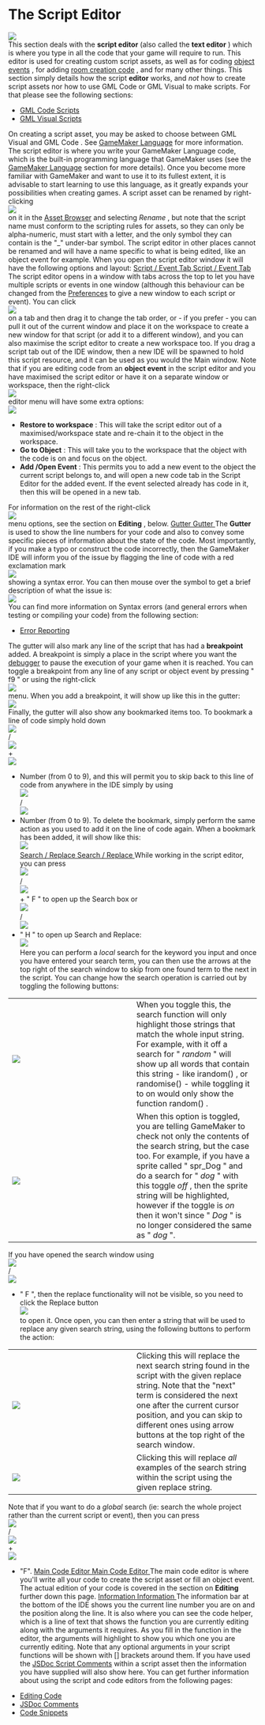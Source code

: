 # The Script Editor

  
![](https://gms.magecorn.com/Manual/assets/Images/Asset_Editors/Editor_Scripts.png)  
This section deals with the **script editor** (also called the **text
editor** ) which is where you type in all the code that your game will
require to run. This editor is used for creating custom script assets,
as well as for coding [object
events](Object_Properties/Object_Events) , for adding [room creation
code](Room_Properties/Room_Properties) , and for many other things.
This section simply details how the script **editor** works, and *not*
how to create script assets nor how to use GML Code or GML Visual to
make scripts. For that please see the following sections:

-   [GML Code
    Scripts](../GameMaker_Language/GML_Overview/Script_Functions)
-   [GML Visual
    Scripts](../Drag_And_Drop/Drag_And_Drop_Overview/Action_Block_Functions)

On creating a script asset, you may be asked to choose between GML
Visual and GML Code . See [GameMaker
Language](../GameMaker_Language) for more information. The script
editor is where you write your GameMaker Language code, which is the
built-in programming language that GameMaker uses (see the [GameMaker
Language](../GameMaker_Language) section for more details). Once you
become more familiar with GameMaker and want to use it to its fullest
extent, it is advisable to start learning to use this language, as it
greatly expands your possibilities when creating games. A script asset
can be renamed by right-clicking  
![](https://gms.magecorn.com/Manual/assets/Images/Icons/Icon_RMB.png)  
on it in the [Asset Browser](../Introduction/The_Asset_Browser) and
selecting *Rename* , but note that the script name must conform to the
scripting rules for assets, so they can only be alpha-numeric, must
start with a letter, and the only symbol they can contain is the "\_"
under-bar symbol. The script editor in other places cannot be renamed
and will have a name specific to what is being edited, like an object
event for example. When you open the script editor window it will have
the following options and layout: [ Script / Event Tab Script / Event
Tab ](#) The script editor opens in a window with tabs across the top to
let you have multiple scripts or events in one window (although this
behaviour can be changed from the
[Preferences](../Setting_Up_And_Version_Information/IDE_Preferences/Text_Editor_Preferences)
to give a new window to each script or event). You can click  
![](https://gms.magecorn.com/Manual/assets/Images/Icons/Icon_LMB.png)  
on a tab and then drag it to change the tab order, or - if you prefer
- you can pull it out of the current window and place it on the
workspace to create a new window for that script (or add it to a
different window), and you can also maximise the script editor to create
a new workspace too. If you drag a script tab out of the IDE window,
then a new IDE will be spawned to hold this script resource, and it can
be used as you would the Main window. Note that if you are editing code
from an **object event** in the script editor and you have maximised the
script editor or have it on a separate window or workspace, then the
right-click  
![](https://gms.magecorn.com/Manual/assets/Images/Icons/Icon_RMB.png)  
editor menu will have some extra options:  
![](https://gms.magecorn.com/Manual/assets/Images/Asset_Editors/Editor_Scripts_RMB_Object_Menu.png)  

-   **Restore to workspace** : This will take the script editor out of a
    maximised/workspace state and re-chain it to the object in the
    workspace.
-   **Go to Object** : This will take you to the workspace that the
    object with the code is on and focus on the object.
-   **Add /Open Event** : This permits you to add a new event to the
    object the current script belongs to, and will open a new code tab
    in the Script Editor for the added event. If the event selected
    already has code in it, then this will be opened in a new tab.

For information on the rest of the right-click  
![](https://gms.magecorn.com/Manual/assets/Images/Icons/Icon_RMB.png)  
menu options, see the section on **Editing** , below. [ Gutter Gutter
](#) The **Gutter** is used to show the line numbers for your code and
also to convey some specific pieces of information about the state of
the code. Most importantly, if you make a typo or construct the code
incorrectly, then the GameMaker IDE will inform you of the issue by
flagging the line of code with a red exclamation mark  
![](https://gms.magecorn.com/Manual/assets/Images/Icons/Icon_CodeError.png)  
showing a syntax error. You can then mouse over the symbol to get a
brief description of what the issue is:  
![](https://gms.magecorn.com/Manual/assets/Images/Asset_Editors/Editor_Scripts_Errors.png)  
You can find more information on Syntax errors (and general errors when
testing or compiling your code) from the following section:

-   [Error Reporting](../Additional_Information/Error_Reporting)

The gutter will also mark any line of the script that has had a
**breakpoint** added. A breakpoint is simply a place in the script where
you want the [debugger](../IDE_Tools/The_Debugger) to pause the
execution of your game when it is reached. You can toggle a breakpoint
from any line of any script or object event by pressing " f9 " or using
the right-click  
![](https://gms.magecorn.com/Manual/assets/Images/Icons/Icon_RMB.png)  
menu. When you add a breakpoint, it will show up like this in the
gutter:  
![](https://gms.magecorn.com/Manual/assets/Images/Asset_Editors/Editor_Scripts_Breakpoint.png)  
Finally, the gutter will also show any bookmarked items too. To bookmark
a line of code simply hold down  
![](https://gms.magecorn.com/Manual/assets/Images/Icons/Icon_Ctrl.png)  
/  
![](https://gms.magecorn.com/Manual/assets/Images/Icons/Icon_Cmd.png)  
+  
![](https://gms.magecorn.com/Manual/assets/Images/Icons/Icon_Shift.png)  
+ Number (from 0 to 9), and this will permit you to skip back to this
line of code from anywhere in the IDE simply by using  
![](https://gms.magecorn.com/Manual/assets/Images/Icons/Icon_Ctrl.png)  
/  
![](https://gms.magecorn.com/Manual/assets/Images/Icons/Icon_Cmd.png)  
+ Number (from 0 to 9). To delete the bookmark, simply perform the same
action as you used to add it on the line of code again. When a bookmark
has been added, it will show like this:  
![](https://gms.magecorn.com/Manual/assets/Images/Asset_Editors/Editor_Scripts_Bookmark.png)  
[ Search / Replace Search / Replace ](#) While working in the script
editor, you can press  
![](https://gms.magecorn.com/Manual/assets/Images/Icons/Icon_Ctrl.png)  
/  
![](https://gms.magecorn.com/Manual/assets/Images/Icons/Icon_Cmd.png)  
+ " F " to open up the Search box or  
![](https://gms.magecorn.com/Manual/assets/Images/Icons/Icon_Ctrl.png)  
/  
![](https://gms.magecorn.com/Manual/assets/Images/Icons/Icon_Cmd.png)  
+ " H " to open up Search and Replace:  
![](https://gms.magecorn.com/Manual/assets/Images/Asset_Editors/Editor_Scripts_Search.png)  
Here you can perform a *local* search for the keyword you input and once
you have entered your search term, you can then use the arrows at the
top right of the search window to skip from one found term to the next
in the script. You can change how the search operation is carried out by
toggling the following buttons:

<table>
<colgroup>
<col style="width: 50%" />
<col style="width: 50%" />
</colgroup>
<tbody>
<tr class="odd">
<td><br />
<img
src="https://gms.magecorn.com/Manual/assets/Images/Icons/Icon_ExactWord.png" /><br />
</td>
<td>When you toggle this, the search function will only highlight those
strings that match the whole input string. For example, with it off a
search for " <em>random</em> " will show up all words that contain this
string - like <span> irandom() </span> , or <span> randomise() </span> -
while toggling it to on would only show the function <span> random()
</span> .</td>
</tr>
<tr class="even">
<td><br />
<img
src="https://gms.magecorn.com/Manual/assets/Images/Icons/Icon_CaseSensitive.png" /><br />
</td>
<td>When this option is toggled, you are telling <span> GameMaker
</span> to check not only the contents of the search string, but the
case too. For example, if you have a sprite called " <span> spr_Dog
</span> " and do a search for " <em>dog</em> " with this toggle
<em>off</em> , then the sprite string will be highlighted, however if
the toggle is <em>on</em> then it won't since " <em>Dog</em> " is no
longer considered the same as " <em>dog</em> ".</td>
</tr>
</tbody>
</table>

If you have opened the search window using  
![](https://gms.magecorn.com/Manual/assets/Images/Icons/Icon_Ctrl.png)  
/  
![](https://gms.magecorn.com/Manual/assets/Images/Icons/Icon_Cmd.png)  
+ " F ", then the replace functionality will not be visible, so you need
to click the Replace button  
![](https://gms.magecorn.com/Manual/assets/Images/Icons/Icon_ReplaceToggle.png)  
to open it. Once open, you can then enter a string that will be used to
replace any given search string, using the following buttons to perform
the action:

<table>
<colgroup>
<col style="width: 50%" />
<col style="width: 50%" />
</colgroup>
<tbody>
<tr class="odd">
<td><br />
<img
src="https://gms.magecorn.com/Manual/assets/Images/Icons/Icon_ReplaceNext.png" /><br />
</td>
<td>Clicking this will replace the next search string found in the
script with the given replace string. Note that the "next" term is
considered the next one after the current cursor position, and you can
skip to different ones using arrow buttons at the top right of the
search window.</td>
</tr>
<tr class="even">
<td><br />
<img
src="https://gms.magecorn.com/Manual/assets/Images/Icons/Icon_ReplaceAll.png" /><br />
</td>
<td>Clicking this will replace <em>all</em> examples of the search
string within the script using the given replace string.</td>
</tr>
</tbody>
</table>

Note that if you want to do a *global* search (ie: search the whole
project rather than the current script or event), then you can press  
![](https://gms.magecorn.com/Manual/assets/Images/Icons/Icon_Ctrl.png)  
/  
![](https://gms.magecorn.com/Manual/assets/Images/Icons/Icon_Cmd.png)  
+  
![](https://gms.magecorn.com/Manual/assets/Images/Icons/Icon_Shift.png)  
+ "F". [ Main Code Editor Main Code Editor ](#) The main code editor is
where you'll write all your code to create the script asset or fill an
object event. The actual edition of your code is covered in the section
on **Editing** further down this page. [ Information Information ](#)
The information bar at the bottom of the IDE shows you the current line
number you are on and the position along the line. It is also where you
can see the code helper, which is a line of text that shows the function
you are currently editing along with the arguments it requires. As you
fill in the function in the editor, the arguments will highlight to show
you which one you are currently editing. Note that any optional
arguments in your script functions will be shown with \[\] brackets
around them. If you have used the [JSDoc Script
Comments](Code_Editor_Properties/JSDoc_Script_Comments) within a
script asset then the information you have supplied will also show here.
You can get further information about using the script and code editors
from the following pages:

-   [Editing Code](Code_Editor_Properties/Editing_Code)
-   [JSDoc Comments](Code_Editor_Properties/JSDoc_Script_Comments)
-   [Code Snippets](Code_Editor_Properties/Code_Snippets)
